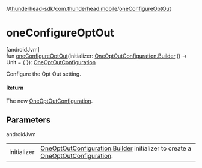 //[thunderhead-sdk](../../index.md)/[com.thunderhead.mobile](index.md)/[oneConfigureOptOut](one-configure-opt-out.md)

# oneConfigureOptOut

[androidJvm]\
fun [oneConfigureOptOut](one-configure-opt-out.md)(initializer: [OneOptOutConfiguration.Builder](../com.thunderhead.mobile.optout/-one-opt-out-configuration/-builder/index.md).() -> Unit = { }): [OneOptOutConfiguration](../com.thunderhead.mobile.optout/-one-opt-out-configuration/index.md)

Configure the Opt Out setting.

#### Return

The new [OneOptOutConfiguration](../com.thunderhead.mobile.optout/-one-opt-out-configuration/index.md).

## Parameters

androidJvm

| | |
|---|---|
| initializer | [OneOptOutConfiguration.Builder](../com.thunderhead.mobile.optout/-one-opt-out-configuration/-builder/index.md) initializer to create a [OneOptOutConfiguration](../com.thunderhead.mobile.optout/-one-opt-out-configuration/index.md). |
